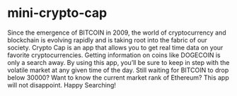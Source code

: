 # mini-crypto-cap
Since the emergence of BITCOIN in 2009, the world of cryptocurrency and blockchain is evolving rapidly and is taking root into the fabric of our society. Crypto Cap is an app that allows you to get real time data on your favorite cryptocurrencies. Getting information on coins like DOGECOIN is only a search away. By using this app, you’ll be sure to keep in step with the volatile market at any given time of the day. Still waiting for BITCOIN to drop below 30000? Want to know the current market rank of Ethereum? This app will not disappoint. Happy Searching!

